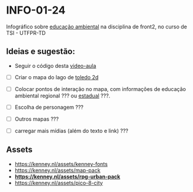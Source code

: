 # INFO-01-24
Infográfico sobre [educação ambiental](http://www.planalto.gov.br/ccivil_03/leis/L9795.htm) na disciplina de front2, no curso de TSI - UTFPR-TD

## Ideias e sugestão:
- Seguir o código desta [video-aula](https://www.youtube.com/watch?v=wy_fSStEgMs)

- [ ] Criar o mapa do lago de [toledo 2d](https://www.google.com/maps/@-24.7221022,-53.7450963,167m/data=!3m1!1e3?entry=ttu)
- [ ] Colocar pontos de interação no mapa, com informações de educação ambiental regional ??? ou [estadual](https://www.conexaoambiental.pr.gov.br/Pagina/Programa-Estadual-de-Educacao-Ambiental-PEEA) ???.
- [ ] Escolha de personagem ???
- [ ] Outros mapas ???
- [ ] carregar mais mídias (além do texto e link) ???


## Assets
- https://kenney.nl/assets/kenney-fonts
- https://kenney.nl/assets/map-pack
- **https://kenney.nl/assets/rpg-urban-pack**
- https://kenney.nl/assets/pico-8-city
